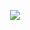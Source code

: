 <p align="center">
  <img src="https://ws4.sinaimg.cn/large/006tNc79ly1g32x2lab55j30p00p0acb.jpg" />
</p>
